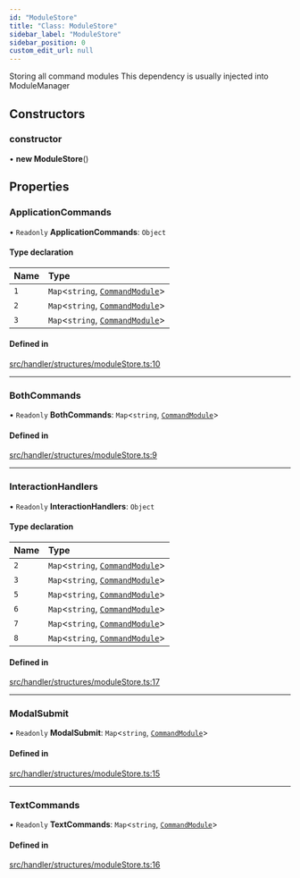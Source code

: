 ```yaml
---
id: "ModuleStore"
title: "Class: ModuleStore"
sidebar_label: "ModuleStore"
sidebar_position: 0
custom_edit_url: null
---
```


Storing all command modules
This dependency is usually injected into ModuleManager

## Constructors

### constructor

• **new ModuleStore**()

## Properties

### ApplicationCommands

• `Readonly` **ApplicationCommands**: `Object`

#### Type declaration

| Name | Type |
| :------ | :------ |
| `1` | `Map`<`string`, [`CommandModule`](../modules.md#commandmodule)\> |
| `2` | `Map`<`string`, [`CommandModule`](../modules.md#commandmodule)\> |
| `3` | `Map`<`string`, [`CommandModule`](../modules.md#commandmodule)\> |

#### Defined in

[src/handler/structures/moduleStore.ts:10](https://github.com/sern-handler/handler/blob/eb2924c/src/handler/structures/moduleStore.ts#L10)

___

### BothCommands

• `Readonly` **BothCommands**: `Map`<`string`, [`CommandModule`](../modules.md#commandmodule)\>

#### Defined in

[src/handler/structures/moduleStore.ts:9](https://github.com/sern-handler/handler/blob/eb2924c/src/handler/structures/moduleStore.ts#L9)

___

### InteractionHandlers

• `Readonly` **InteractionHandlers**: `Object`

#### Type declaration

| Name | Type |
| :------ | :------ |
| `2` | `Map`<`string`, [`CommandModule`](../modules.md#commandmodule)\> |
| `3` | `Map`<`string`, [`CommandModule`](../modules.md#commandmodule)\> |
| `5` | `Map`<`string`, [`CommandModule`](../modules.md#commandmodule)\> |
| `6` | `Map`<`string`, [`CommandModule`](../modules.md#commandmodule)\> |
| `7` | `Map`<`string`, [`CommandModule`](../modules.md#commandmodule)\> |
| `8` | `Map`<`string`, [`CommandModule`](../modules.md#commandmodule)\> |

#### Defined in

[src/handler/structures/moduleStore.ts:17](https://github.com/sern-handler/handler/blob/eb2924c/src/handler/structures/moduleStore.ts#L17)

___

### ModalSubmit

• `Readonly` **ModalSubmit**: `Map`<`string`, [`CommandModule`](../modules.md#commandmodule)\>

#### Defined in

[src/handler/structures/moduleStore.ts:15](https://github.com/sern-handler/handler/blob/eb2924c/src/handler/structures/moduleStore.ts#L15)

___

### TextCommands

• `Readonly` **TextCommands**: `Map`<`string`, [`CommandModule`](../modules.md#commandmodule)\>

#### Defined in

[src/handler/structures/moduleStore.ts:16](https://github.com/sern-handler/handler/blob/eb2924c/src/handler/structures/moduleStore.ts#L16)
